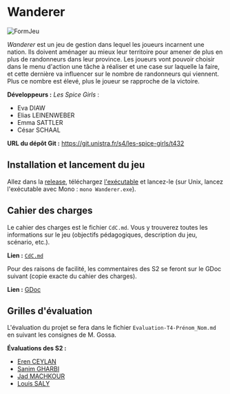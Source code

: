 # Wanderer

![FormJeu](https://cdn.discordapp.com/attachments/707554098492342274/826705331526303754/unknown.png)

*Wanderer* est un jeu de gestion dans lequel les joueurs incarnent une nation.
Ils doivent aménager au mieux leur territoire pour amener de plus en plus de
randonneurs dans leur province.
Les joueurs vont pouvoir choisir dans le menu d'action une tâche à réaliser et
une case sur laquelle la faire, et cette dernière va influencer sur le nombre de
randonneurs qui viennent. Plus ce nombre est élevé, plus le joueur se rapproche
de la victoire.

**Développeurs :** *Les Spice Girls* :
- Eva DIAW
- Elias LEINENWEBER
- Emma SATTLER
- César SCHAAL

**URL du dépôt Git :** https://git.unistra.fr/s4/les-spice-girls/t432

## Installation et lancement du jeu 

Allez dans la
[release](https://git.unistra.fr/s4/les-spice-girls/t432/-/releases/v0.1),
téléchargez
[l'exécutable](https://git.unistra.fr/s4/les-spice-girls/t432/-/raw/master/Wanderer.exe)
et lancez-le (sur Unix, lancez l'exécutable avec Mono : `mono Wanderer.exe`).

## Cahier des charges

Le cahier des charges est le fichier `CdC.md`. Vous y trouverez toutes les
informations sur le jeu (objectifs pédagogiques, description du jeu, scénario,
etc.).

**Lien :** [`CdC.md`](/CdC.md)

Pour des raisons de facilité, les commentaires des S2 se feront sur le GDoc
suivant (copie exacte du cahier des charges).

**Lien :**
[GDoc](https://docs.google.com/document/d/15Qao5HjOhRd5pSg-mMIgJOKTA0r4GrpIIWeIGMqUlRU)

## Grilles d'évaluation

L'évaluation du projet se fera dans le fichier `Evaluation-T4-Prénom_Nom.md` en
suivant les consignes de M. Gossa.

**Évaluations des S2 :**
- [Eren CEYLAN](/Evaluation-T4/Evaluation-T4-Eren_Ceylan.md)
- [Sanim GHARBI](/Evaluation-T4/Evaluation-T4-Sanim_Gharbi.md)
- [Jad MACHKOUR](/Evaluation-T4/Evaluation-T4-Jad_Machkour.md)
- [Louis SALY](/Evaluation-T4/Evaluation-T4-Louis_Saly.md)
